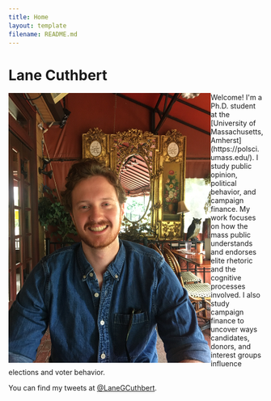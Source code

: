 ```yaml
---
title: Home
layout: template
filename: README.md
---
```


# Lane Cuthbert
<img align="left" width="400" src="profile_pic.JPG">
Welcome! I'm a Ph.D. student at the [University of Massachusetts, Amherst](https://polsci.umass.edu/). I study public opinion, political behavior, and campaign finance. My work focuses on how the mass public understands and endorses elite rhetoric and the cognitive processes involved. I also study campaign finance to uncover ways candidates, donors, and interest groups influence elections and voter behavior.

You can find my tweets at [@LaneGCuthbert](https://twitter.com/LaneGCuthbert). 
